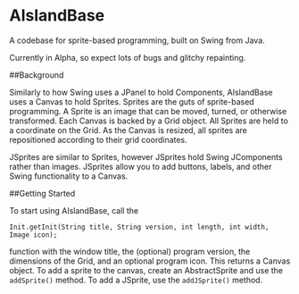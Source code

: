 # AIslandBase

A codebase for sprite-based programming, built on Swing from Java.

Currently in Alpha, so expect lots of bugs and glitchy repainting.

##Background

Similarly to how Swing uses a JPanel to hold Components, AIslandBase uses a Canvas to hold Sprites. 
Sprites are the guts of sprite-based programming. A Sprite is an image that can be moved, turned, or otherwise transformed. 
Each Canvas is backed by a Grid object. All Sprites are held to a coordinate on the Grid. 
As the Canvas is resized, all sprites are repositioned according to their grid coordinates.

JSprites are similar to Sprites, however JSprites hold Swing JComponents rather than images. JSprites allow you to add buttons, labels, and other Swing functionality to a Canvas.

##Getting Started

To start using AIslandBase, call the

`Init.getInit(String title, String version, int length, int width, Image icon);`

function with the window title, the (optional) program version, the dimensions of the Grid, and an optional program icon.
This returns a Canvas object. To add a sprite to the canvas, create an AbstractSprite and use the `addSprite()` method. To add a JSprite, use the `addJSprite()` method.

